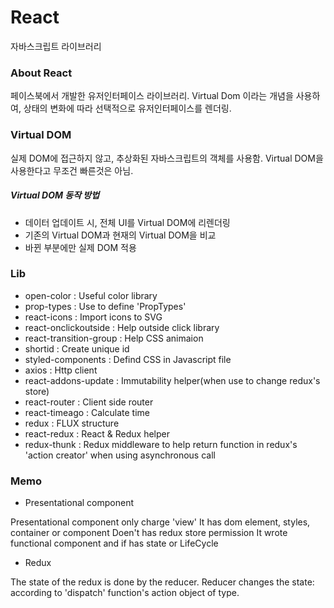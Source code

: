# React
자바스크립트 라이브러리

### About React
페이스북에서 개발한 유저인터페이스 라이브러리.
Virtual Dom 이라는 개념을 사용하여, 상태의 변화에 따라 선택적으로 유저인터페이스를 렌더링.

### Virtual DOM
실제 DOM에 접근하지 않고, 추상화된 자바스크립트의 객체를 사용함.
Virtual DOM을 사용한다고 무조건 빠른것은 아님.

##### Virtual DOM 동작 방법
- 데이터 업데이트 시, 전체 UI를 Virtual DOM에 리렌더링
- 기존의 Virtual DOM과 현재의 Virtual DOM을 비교
- 바뀐 부분에만 실제 DOM 적용

### Lib

- open-color : Useful color library
- prop-types : Use to define 'PropTypes'
- react-icons : Import icons to SVG
- react-onclickoutside : Help outside click library
- react-transition-group : Help CSS animaion
- shortid : Create unique id
- styled-components : Defind CSS in Javascript file
- axios : Http client
- react-addons-update : Immutability helper(when use to change redux's store)
- react-router : Client side router
- react-timeago : Calculate time
- redux : FLUX structure
- react-redux : React & Redux helper
- redux-thunk : Redux middleware to help return function in redux's 'action creator' when using asynchronous call

### Memo

- Presentational component

Presentational component only charge 'view'
It has dom element, styles, container or component
Doen't has redux store permission
It wrote functional component and if has state or LifeCycle

- Redux

The state of the redux is done by the reducer.
Reducer changes the state: according to 'dispatch' function's action object of type.
